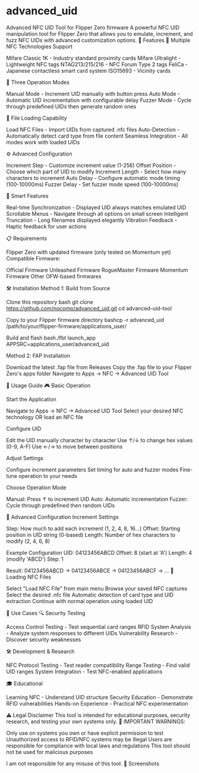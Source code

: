 # advanced_uid
Advanced NFC UID Tool for Flipper Zero firmware 
A powerful NFC UID manipulation tool for Flipper Zero that allows you to emulate, increment, and fuzz NFC UIDs with advanced customization options.
🚀 Features
📱 Multiple NFC Technologies Support

Mifare Classic 1K - Industry standard proximity cards
Mifare Ultralight - Lightweight NFC tags
NTAG213/215/216 - NFC Forum Type 2 tags
FeliCa - Japanese contactless smart card system
ISO15693 - Vicinity cards

🔄 Three Operation Modes

Manual Mode - Increment UID manually with button press
Auto Mode - Automatic UID incrementation with configurable delay
Fuzzer Mode - Cycle through predefined UIDs then generate random ones

📁 File Loading Capability

Load NFC Files - Import UIDs from captured .nfc files
Auto-Detection - Automatically detect card type from file content
Seamless Integration - All modes work with loaded UIDs

⚙️ Advanced Configuration

Increment Step - Customize increment value (1-256)
Offset Position - Choose which part of UID to modify
Increment Length - Select how many characters to increment
Auto Delay - Configure automatic mode timing (100-10000ms)
Fuzzer Delay - Set fuzzer mode speed (100-10000ms)

🎯 Smart Features

Real-time Synchronization - Displayed UID always matches emulated UID
Scrollable Menus - Navigate through all options on small screen
Intelligent Truncation - Long filenames displayed elegantly
Vibration Feedback - Haptic feedback for user actions

📋 Requirements

Flipper Zero with updated firmware (only tested on Momentum yet)
Compatible Firmware:

Official Firmware
Unleashed Firmware
RogueMaster Firmware
Momentum Firmware
Other OFW-based firmwares



🛠️ Installation
Method 1: Build from Source

Clone this repository
bash git clone https://github.com/nocomp/advanced_uid.git
cd advanced-uid-tool

Copy to your Flipper firmware directory
bashcp -r advanced_uid /path/to/your/flipper-firmware/applications_user/

Build and flash
bash./fbt launch_app APPSRC=applications_user/advanced_uid


Method 2: FAP Installation

Download the latest .fap file from Releases
Copy the .fap file to your Flipper Zero's apps folder
Navigate to Apps → NFC → Advanced UID Tool

📖 Usage Guide
🎮 Basic Operation

Start the Application

Navigate to Apps → NFC → Advanced UID Tool
Select your desired NFC technology OR load an NFC file


Configure UID

Edit the UID manually character by character
Use ↑/↓ to change hex values (0-9, A-F)
Use ←/→ to move between positions


Adjust Settings

Configure increment parameters
Set timing for auto and fuzzer modes
Fine-tune operation to your needs


Choose Operation Mode

Manual: Press ↑ to increment UID
Auto: Automatic incrementation
Fuzzer: Cycle through predefined then random UIDs



🔧 Advanced Configuration
Increment Settings

Step: How much to add each increment (1, 2, 4, 8, 16...)
Offset: Starting position in UID string (0-based)
Length: Number of hex characters to modify (2, 4, 6, 8)

Example Configuration
UID: 04123456ABCD
Offset: 8 (start at 'A')
Length: 4 (modify 'ABCD')
Step: 1

Result: 04123456ABCD → 04123456ABCE → 04123456ABCF → ...
📁 Loading NFC Files

Select "Load NFC File" from main menu
Browse your saved NFC captures
Select the desired .nfc file
Automatic detection of card type and UID extraction
Continue with normal operation using loaded UID

🎯 Use Cases
🔍 Security Testing

Access Control Testing - Test sequential card ranges
RFID System Analysis - Analyze system responses to different UIDs
Vulnerability Research - Discover security weaknesses

🛠️ Development & Research

NFC Protocol Testing - Test reader compatibility
Range Testing - Find valid UID ranges
System Integration - Test NFC-enabled applications

🎓 Educational

Learning NFC - Understand UID structure
Security Education - Demonstrate RFID vulnerabilities
Hands-on Experience - Practical NFC experimentation

⚠️ Legal Disclaimer
This tool is intended for educational purposes, security research, and testing your own systems only.
🚨 IMPORTANT WARNINGS:

Only use on systems you own or have explicit permission to test
Unauthorized access to RFID/NFC systems may be illegal
Users are responsible for compliance with local laws and regulations
This tool should not be used for malicious purposes

I am not responsible for any misuse of this tool.
📸 Screenshots

